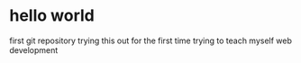 # hello world
first git repository
trying this out for the first time
trying to teach myself web development 
